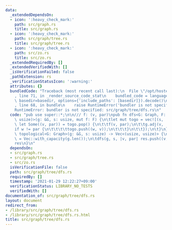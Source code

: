 ```yaml
---
data:
  _extendedDependsOn:
  - icon: ':heavy_check_mark:'
    path: src/graph.rs
    title: src/graph.rs
  - icon: ':heavy_check_mark:'
    path: src/graph/tree.rs
    title: src/graph/tree.rs
  - icon: ':heavy_check_mark:'
    path: src/zo.rs
    title: src/zo.rs
  _extendedRequiredBy: []
  _extendedVerifiedWith: []
  _isVerificationFailed: false
  _pathExtension: rs
  _verificationStatusIcon: ':warning:'
  attributes: {}
  bundledCode: "Traceback (most recent call last):\n  File \"/opt/hostedtoolcache/Python/3.9.1/x64/lib/python3.9/site-packages/onlinejudge_verify/documentation/build.py\"\
    , line 71, in _render_source_code_stat\n    bundled_code = language.bundle(stat.path,\
    \ basedir=basedir, options={'include_paths': [basedir]}).decode()\n  File \"/opt/hostedtoolcache/Python/3.9.1/x64/lib/python3.9/site-packages/onlinejudge_verify/languages/user_defined.py\"\
    , line 68, in bundle\n    raise RuntimeError('bundler is not specified: {}'.format(path.as_posix()))\n\
    RuntimeError: bundler is not specified: src/graph/tree/dfs.rs\n"
  code: "pub use super::*;\n\n/// f: (v, par)\npub fn dfs<G: Graph, F: FnMut(usize,\
    \ usize)>(g: &G, s: usize, mut f: F) {\n\tlet mut togo = vec![(s, !0)];\n\twhile\
    \ let Some((v, par)) = togo.pop() {\n\t\tf(v, par);\n\t\tg.adj(v, |w| {\n\t\t\t\
    if w != par {\n\t\t\t\ttogo.push((w, v));\n\t\t\t}\n\t\t});\n\t}\n}\n\npub fn\
    \ topological<G: Graph>(g: &G, s: usize) -> Vec<(usize, usize)> {\n\tlet mut res\
    \ = Vec::with_capacity(g.len());\n\tdfs(g, s, |v, par| res.push((v, par)));\n\t\
    res\n}\n"
  dependsOn:
  - src/graph.rs
  - src/graph/tree.rs
  - src/zo.rs
  isVerificationFile: false
  path: src/graph/tree/dfs.rs
  requiredBy: []
  timestamp: '2021-01-29 12:22:27+09:00'
  verificationStatus: LIBRARY_NO_TESTS
  verifiedWith: []
documentation_of: src/graph/tree/dfs.rs
layout: document
redirect_from:
- /library/src/graph/tree/dfs.rs
- /library/src/graph/tree/dfs.rs.html
title: src/graph/tree/dfs.rs
---
```

